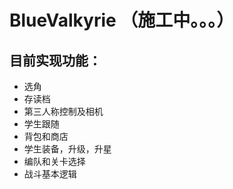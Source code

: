 # BlueValkyrie （施工中。。。）
## 目前实现功能：
- 选角
- 存读档
- 第三人称控制及相机
- 学生跟随
- 背包和商店
- 学生装备，升级，升星
- 编队和关卡选择
- 战斗基本逻辑

